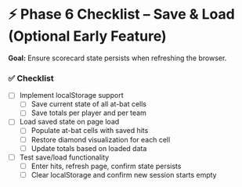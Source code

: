 # ⚡ Phase 6 Checklist – Save & Load (Optional Early Feature)

**Goal:** Ensure scorecard state persists when refreshing the browser.

### ✅ Checklist

- [ ] Implement localStorage support
  - [ ] Save current state of all at-bat cells
  - [ ] Save totals per player and per team

- [ ] Load saved state on page load
  - [ ] Populate at-bat cells with saved hits
  - [ ] Restore diamond visualization for each cell
  - [ ] Update totals based on loaded data

- [ ] Test save/load functionality
  - [ ] Enter hits, refresh page, confirm state persists
  - [ ] Clear localStorage and confirm new session starts empty
